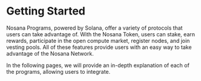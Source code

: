 # Getting Started

Nosana Programs, powered by Solana, offer a variety of protocols that users can take advantage of. With the Nosana Token, users can stake, earn rewards, participate in the open compute market, register nodes, and join vesting pools.
All of these features provide users with an easy way to take advantage of the Nosana Network.

In the following pages, we will provide an in-depth explanation of each of the programs, allowing users to integrate.
